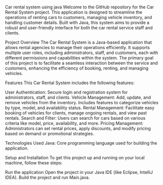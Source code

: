 Car rental system using java
Welcome to the GitHub repository for the Car Rental System project. This application is designed to streamline the operations of renting cars to customers, managing vehicle inventory, and handling customer details. Built with Java, this system aims to provide a robust and user-friendly interface for both the car rental service staff and clients.

Project Overview
The Car Rental System is a Java-based application that allows rental agencies to manage their operations efficiently. It supports multiple user roles, including administrators, staff, and customers, each with different permissions and capabilities within the system. The primary goal of this project is to facilitate a seamless interaction between the service and customers, enhancing the efficiency of booking, renting, and managing vehicles.

Features
This Car Rental System includes the following features:

User Authentication: Secure login and registration system for administrators, staff, and clients.
Vehicle Management: Add, update, and remove vehicles from the inventory. Includes features to categorize vehicles by type, model, and availability status.
Rental Management: Facilitate easy booking of vehicles for clients, manage ongoing rentals, and view past rentals.
Search and Filter: Users can search for cars based on various criteria like model, price, availability, and more.
Pricing Management: Administrators can set rental prices, apply discounts, and modify pricing based on demand or promotional strategies.

Technologies Used
Java: Core programming language used for building the application.

Setup and Installation
To get this project up and running on your local machine, follow these steps:

Run the application
Open the project in your Java IDE (like Eclipse, IntelliJ IDEA).
Build the project and run Main.java.
